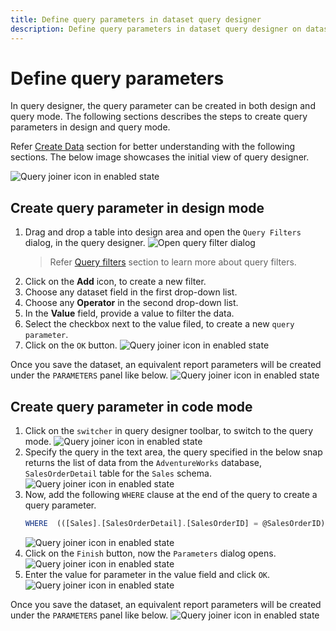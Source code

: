 ```yaml
---
title: Define query parameters in dataset query designer
description: Define query parameters in dataset query designer on dataset create/edit action in Bold Report Designer
---
```


# Define query parameters

In query designer, the query parameter can be created in both design and query mode. The following sections describes the steps to create query parameters in design and query mode.

Refer [Create Data](./../../manage-data/dataset/create-an-embedded-dataset/) section for better understanding with the following sections. The below image showcases the initial view of query designer.

![Query joiner icon in enabled state](/static/assets/on-premise/images/report-designer/transforming-data/define-query-parameters/query-designer-initial-view.png)

## Create query parameter in design mode

1. Drag and drop a table into design area and open the `Query Filters` dialog, in the query designer.
![Open query filter dialog](/static/assets/on-premise/images/report-designer/transforming-data/define-query-parameters/open-query-filter-dialog.png)
   > Refer [Query filters](./../../transforming-data/query-filter/) section to learn more about query filters.
2. Click on the **Add** icon, to create a new filter.
3. Choose any dataset field in the  first drop-down list.
4. Choose any **Operator** in the second drop-down list.
5. In the **Value** field, provide a value to filter the data.
6. Select the checkbox next to the value filed, to create a new `query parameter`.
7. Click on the `OK` button.
![Query joiner icon in enabled state](/static/assets/on-premise/images/report-designer/transforming-data/define-query-parameters/create-query-parameter.png)

Once you save the dataset, an equivalent report parameters will be created under the `PARAMETERS` panel like below.
![Query joiner icon in enabled state](/static/assets/on-premise/images/report-designer/transforming-data/define-query-parameters/report-parameters-list.png)

## Create query parameter in code mode

1. Click on the `switcher` in query designer toolbar, to switch to the query mode.
![Query joiner icon in enabled state](/static/assets/on-premise/images/report-designer/transforming-data/define-query-parameters/code-switcher-icon.png)
2. Specify the query in the text area, the query specified in the below snap returns the list of data from the `AdventureWorks` database, `SalesOrderDetail` table for the `Sales` schema.
![Query joiner icon in enabled state](/static/assets/on-premise/images/report-designer/transforming-data/define-query-parameters/specify-query-in-text-area.png)
3. Now, add the following `WHERE` clause at the end of the query to create a query parameter.
    ```js
    WHERE  (([Sales].[SalesOrderDetail].[SalesOrderID] = @SalesOrderID))
    ```
   ![Query joiner icon in enabled state](/static/assets/on-premise/images/report-designer/transforming-data/define-query-parameters/add-where-clause.png)
4. Click on the `Finish` button, now the `Parameters` dialog opens.
![Query joiner icon in enabled state](/static/assets/on-premise/images/report-designer/transforming-data/define-query-parameters/query-parameter-dialog.png)
5. Enter the value for parameter in the value field and click `OK`.
![Query joiner icon in enabled state](/static/assets/on-premise/images/report-designer/transforming-data/define-query-parameters/enter-query-parameter-value.png)

Once you save the dataset, an equivalent report parameters will be created under the `PARAMETERS` panel like below.
![Query joiner icon in enabled state](/static/assets/on-premise/images/report-designer/transforming-data/define-query-parameters/report-parameters-list.png)